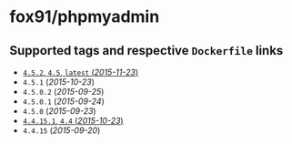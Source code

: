 # fox91/phpmyadmin

## Supported tags and respective `Dockerfile` links

-	[`4.5.2`, `4.5`, `latest` (*2015-11-23*)](https://github.com/fox91/docker-phpmyadmin/blob/master/Dockerfile)
-	`4.5.1` (*2015-10-23*)
-	`4.5.0.2` (*2015-09-25*)
-	`4.5.0.1` (*2015-09-24*)
-	`4.5.0` (*2015-09-23*)
-	[`4.4.15.1`, `4.4` (*2015-10-23*)](https://github.com/fox91/docker-phpmyadmin/blob/master/4.4/Dockerfile)
-	`4.4.15` (*2015-09-20*)

